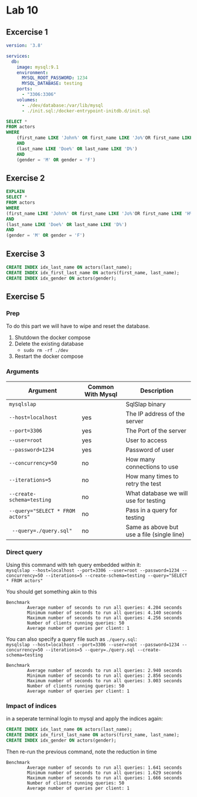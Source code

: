 # Lab 10

## Excercise 1

```yaml
version: '3.8'

services:
  db:
    image: mysql:9.1
    environment:
      MYSQL_ROOT_PASSWORD: 1234
      MYSQL_DATABASE: testing
    ports:
      - "3306:3306"
    volumes:
      - ./dev/database:/var/lib/mysql
      - ./init.sql:/docker-entrypoint-initdb.d/init.sql
```

```sql
SELECT * 
FROM actors
WHERE
    (first_name LIKE 'John%' OR first_name LIKE 'Jo%'OR first_name LIKE 'H%')
    AND
    (last_name LIKE 'Doe%' OR last_name LIKE 'D%')
    AND
    (gender = 'M' OR gender = 'F')   
```

## Exercise 2

```sql
EXPLAIN
SELECT *
FROM actors
WHERE
(first_name LIKE 'John%' OR first_name LIKE 'Jo%'OR first_name LIKE 'H%')
AND
(last_name LIKE 'Doe%' OR last_name LIKE 'D%')
AND
(gender = 'M' OR gender = 'F')
```


## Exercise 3
```sql
CREATE INDEX idx_last_name ON actors(last_name);
CREATE INDEX idx_first_last_name ON actors(first_name, last_name);
CREATE INDEX idx_gender ON actors(gender);
```

## Exercise 5

### Prep
To do this part we will have to wipe and reset the database.

1. Shutdown the docker compose
2. Delete the existing database
   * ``sudo rm -rf ./dev``
3. Restart the docker compose

### Arguments

| Argument                           | Common With Mysql | Description                                |
|------------------------------------|-------------------|--------------------------------------------|
| ``mysqlslap``                      |                   | SqlSlap binary                             |
| ``--host=localhost``               | yes               | The IP address of the server               |
| ``--port=3306``                    | yes               | The Port of the server                     |
| ``--user=root``                    | yes               | User to access                             |
| ``--password=1234``                | yes               | Password of user                           |
| ``--concurrency=50``               | no                | How many connections to use                |
| ``--iterations=5``                 | no                | How many times to retry the test           |
| ``--create-schema=testing``        | no                | What database we will use for testing      |
| ``--query="SELECT * FROM actors"`` | no                | Pass in a query for testing                |
| `` --query=./query.sql"``          | no                | Same as above but use a file (single line) |


### Direct query
Using this command with teh query embedded within it:  
``mysqlslap --host=localhost --port=3306 --user=root --password=1234 --concurrency=50 --iterations=5 --create-schema=testing --query="SELECT * FROM actors"``

You should get something akin to this
```shell
Benchmark
        Average number of seconds to run all queries: 4.204 seconds
        Minimum number of seconds to run all queries: 4.140 seconds
        Maximum number of seconds to run all queries: 4.256 seconds
        Number of clients running queries: 50
        Average number of queries per client: 1
```

You can also specify a query file such as ``./query.sql``:  
``mysqlslap --host=localhost --port=3306 --user=root --password=1234 --concurrency=50 --iterations=5 --query=./query.sql --create-schema=testing``
```shell
Benchmark
        Average number of seconds to run all queries: 2.940 seconds
        Minimum number of seconds to run all queries: 2.856 seconds
        Maximum number of seconds to run all queries: 3.003 seconds
        Number of clients running queries: 50
        Average number of queries per client: 1
```

### Impact of indices
in a seperate terminal login to mysql and apply the indices again:
```sql
CREATE INDEX idx_last_name ON actors(last_name);
CREATE INDEX idx_first_last_name ON actors(first_name, last_name);
CREATE INDEX idx_gender ON actors(gender);
```

Then re-run the previous command, note the reduction in time
```shell
Benchmark
        Average number of seconds to run all queries: 1.641 seconds
        Minimum number of seconds to run all queries: 1.629 seconds
        Maximum number of seconds to run all queries: 1.666 seconds
        Number of clients running queries: 50
        Average number of queries per client: 1
```